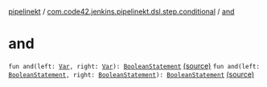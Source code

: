 [pipelinekt](../index.md) / [com.code42.jenkins.pipelinekt.dsl.step.conditional](index.md) / [and](./and.md)

# and

`fun and(left: `[`Var`](../com.code42.jenkins.pipelinekt.core.vars/-var/index.md)`, right: `[`Var`](../com.code42.jenkins.pipelinekt.core.vars/-var/index.md)`): `[`BooleanStatement`](../com.code42.jenkins.pipelinekt.core.conditional/-boolean-statement/index.md) [(source)](https://github.com/code42/pipelinekt/tree/master/dsl/src/main/kotlin/com/code42/jenkins/pipelinekt/dsl/step/conditional/BooleanStatementDsl.kt#L43)
`fun and(left: `[`BooleanStatement`](../com.code42.jenkins.pipelinekt.core.conditional/-boolean-statement/index.md)`, right: `[`BooleanStatement`](../com.code42.jenkins.pipelinekt.core.conditional/-boolean-statement/index.md)`): `[`BooleanStatement`](../com.code42.jenkins.pipelinekt.core.conditional/-boolean-statement/index.md) [(source)](https://github.com/code42/pipelinekt/tree/master/dsl/src/main/kotlin/com/code42/jenkins/pipelinekt/dsl/step/conditional/BooleanStatementDsl.kt#L44)